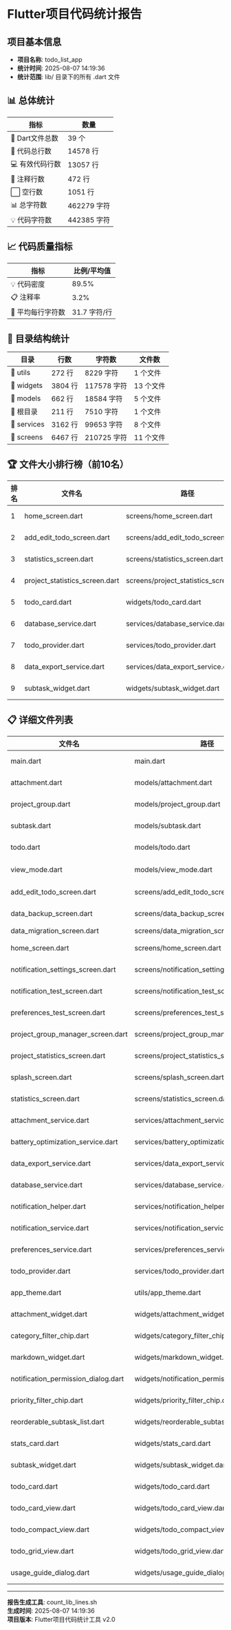 # Flutter项目代码统计报告

## 项目基本信息
- **项目名称**: todo_list_app  
- **统计时间**: 2025-08-07 14:19:36
- **统计范围**: lib/ 目录下的所有 .dart 文件

## 📊 总体统计

| 指标 | 数量 |
|------|------|
| 📂 Dart文件总数 | 39 个 |
| 📝 代码总行数 | 14578 行 |
| 💻 有效代码行数 | 13057 行 |
| 💬 注释行数 | 472 行 |
| ⬜ 空行数 | 1051 行 |
| 📊 总字符数 | 462279 字符 |
| 💡 代码字符数 | 442385 字符 |

## 📈 代码质量指标

| 指标 | 比例/平均值 |
|------|------------|
| 💡 代码密度 | 89.5% |
| 📋 注释率 | 3.2% |
| 📏 平均每行字符数 | 31.7 字符/行 |

## 📂 目录结构统计

| 目录 | 行数 | 字符数 | 文件数 |
|------|------|--------|--------|
| 📁 utils | 272 行 | 8229 字符 | 1 个文件 |
| 📁 widgets | 3804 行 | 117578 字符 | 13 个文件 |
| 📁 models | 662 行 | 18584 字符 | 5 个文件 |
| 📁 根目录 | 211 行 | 7510 字符 | 1 个文件 |
| 📁 services | 3162 行 | 99653 字符 | 8 个文件 |
| 📁 screens | 6467 行 | 210725 字符 | 11 个文件 |

## 🏆 文件大小排行榜（前10名）

| 排名 | 文件名 | 路径 | 行数 |
|------|--------|------|------|
| 1 | home_screen.dart | screens/home_screen.dart | 1621 行 |
| 2 | add_edit_todo_screen.dart | screens/add_edit_todo_screen.dart | 1158 行 |
| 3 | statistics_screen.dart | screens/statistics_screen.dart | 873 行 |
| 4 | project_statistics_screen.dart | screens/project_statistics_screen.dart | 827 行 |
| 5 | todo_card.dart | widgets/todo_card.dart | 775 行 |
| 6 | database_service.dart | services/database_service.dart | 770 行 |
| 7 | todo_provider.dart | services/todo_provider.dart | 628 行 |
| 8 | data_export_service.dart | services/data_export_service.dart | 590 行 |
| 9 | subtask_widget.dart | widgets/subtask_widget.dart | 510 行 |

## 📋 详细文件列表

| 文件名 | 路径 | 行数 | 字符数 |
|--------|------|------|--------|
| main.dart | main.dart | 211 行 | 7510 字符 |
| attachment.dart | models/attachment.dart | 129 行 | 3473 字符 |
| project_group.dart | models/project_group.dart | 96 行 | 2499 字符 |
| subtask.dart | models/subtask.dart | 87 行 | 2096 字符 |
| todo.dart | models/todo.dart | 344 行 | 10383 字符 |
| view_mode.dart | models/view_mode.dart | 6 行 | 133 字符 |
| add_edit_todo_screen.dart | screens/add_edit_todo_screen.dart | 1158 行 | 34983 字符 |
| data_backup_screen.dart | screens/data_backup_screen.dart | 507 行 | 16590 字符 |
| data_migration_screen.dart | screens/data_migration_screen.dart | 0 行 | 0 字符 |
| home_screen.dart | screens/home_screen.dart | 1621 行 | 54983 字符 |
| notification_settings_screen.dart | screens/notification_settings_screen.dart | 491 行 | 15643 字符 |
| notification_test_screen.dart | screens/notification_test_screen.dart | 180 行 | 5241 字符 |
| preferences_test_screen.dart | screens/preferences_test_screen.dart | 114 行 | 3535 字符 |
| project_group_manager_screen.dart | screens/project_group_manager_screen.dart | 470 行 | 17044 字符 |
| project_statistics_screen.dart | screens/project_statistics_screen.dart | 827 行 | 26773 字符 |
| splash_screen.dart | screens/splash_screen.dart | 226 行 | 6637 字符 |
| statistics_screen.dart | screens/statistics_screen.dart | 873 行 | 29296 字符 |
| attachment_service.dart | services/attachment_service.dart | 307 行 | 8210 字符 |
| battery_optimization_service.dart | services/battery_optimization_service.dart | 182 行 | 5696 字符 |
| data_export_service.dart | services/data_export_service.dart | 590 行 | 21277 字符 |
| database_service.dart | services/database_service.dart | 770 行 | 22163 字符 |
| notification_helper.dart | services/notification_helper.dart | 113 行 | 3203 字符 |
| notification_service.dart | services/notification_service.dart | 433 行 | 14969 字符 |
| preferences_service.dart | services/preferences_service.dart | 139 行 | 4086 字符 |
| todo_provider.dart | services/todo_provider.dart | 628 行 | 20049 字符 |
| app_theme.dart | utils/app_theme.dart | 272 行 | 8229 字符 |
| attachment_widget.dart | widgets/attachment_widget.dart | 339 行 | 8929 字符 |
| category_filter_chip.dart | widgets/category_filter_chip.dart | 65 行 | 1925 字符 |
| markdown_widget.dart | widgets/markdown_widget.dart | 356 行 | 10515 字符 |
| notification_permission_dialog.dart | widgets/notification_permission_dialog.dart | 94 行 | 3169 字符 |
| priority_filter_chip.dart | widgets/priority_filter_chip.dart | 59 行 | 1748 字符 |
| reorderable_subtask_list.dart | widgets/reorderable_subtask_list.dart | 240 行 | 6513 字符 |
| stats_card.dart | widgets/stats_card.dart | 83 行 | 2354 字符 |
| subtask_widget.dart | widgets/subtask_widget.dart | 510 行 | 16388 字符 |
| todo_card.dart | widgets/todo_card.dart | 775 行 | 24322 字符 |
| todo_card_view.dart | widgets/todo_card_view.dart | 457 行 | 13257 字符 |
| todo_compact_view.dart | widgets/todo_compact_view.dart | 189 行 | 5933 字符 |
| todo_grid_view.dart | widgets/todo_grid_view.dart | 375 行 | 13933 字符 |
| usage_guide_dialog.dart | widgets/usage_guide_dialog.dart | 262 行 | 8592 字符 |

---

**报告生成工具**: count_lib_lines.sh  
**生成时间**: 2025-08-07 14:19:36  
**项目版本**: Flutter项目代码统计工具 v2.0
